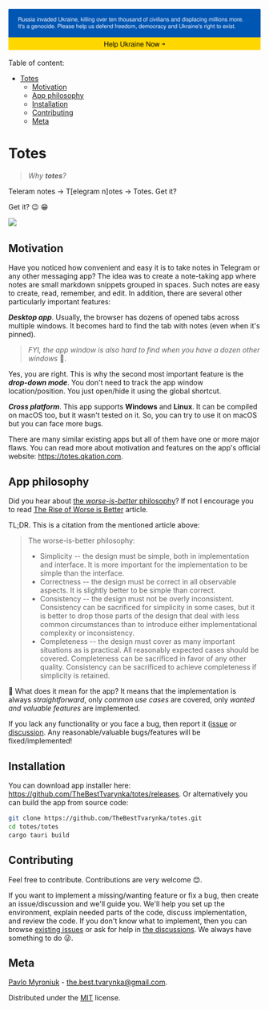 [![Stand With Ukraine](https://raw.githubusercontent.com/vshymanskyy/StandWithUkraine/main/banner2-direct.svg)](https://stand-with-ukraine.pp.ua/)

Table of content:

- [Totes](#totes)
  - [Motivation](#motivation)
  - [App philosophy](#app-philosophy)
  - [Installation](#installation)
  - [Contributing](#contributing)
  - [Meta](#meta)

# Totes

> _Why **totes**?_

Teleram notes -> T[elegram n]otes -> Totes. Get it?

Get it? :wink: :grin:

![](https://totes.qkation.com/imgs/2024-08-03_12-29.png)

## Motivation

Have you noticed how convenient and easy it is to take notes in Telegram or any other messaging app? The idea was to create a note-taking app where notes are small markdown snippets grouped in spaces. Such notes are easy to create, read, remember, and edit. In addition, there are several other particularly important features:

**_Desktop app_**. Usually, the browser has dozens of opened tabs across multiple windows. It becomes hard to find the tab with notes (even when it's pinned).

> _FYI, the app window is also hard to find when you have a dozen other windows_ :raised_eyebrow:.

Yes, you are right. This is why the second most important feature is the **_drop-down mode_**. You don't need to track the app window location/position. You just open/hide it using the global shortcut.

**_Cross platform_**. This app supports **Windows** and **Linux**. It can be compiled on macOS too, but it wasn't tested on it. So, you can try to use it on macOS but you can face more bugs.

There are many similar existing apps but all of them have one or more major flaws. You can read more about motivation and features on the app's official website: https://totes.qkation.com.

## App philosophy

Did you hear about [the _worse-is-better_ philosophy](https://www.dreamsongs.com/RiseOfWorseIsBetter.html)? If not I encourage you to read [The Rise of Worse is Better](https://www.dreamsongs.com/RiseOfWorseIsBetter.html) article.

TL;DR. This is a citation from the mentioned article above:

> The worse-is-better philosophy:
>   - Simplicity -- the design must be simple, both in implementation and interface. It is more important for the implementation to be simple than the interface.
>   - Correctness -- the design must be correct in all observable aspects. It is slightly better to be simple than correct.
>   - Consistency -- the design must not be overly inconsistent. Consistency can be sacrificed for simplicity in some cases, but it is better to drop those parts of the design that deal with less common circumstances than to introduce either implementational complexity or inconsistency.
>   - Completeness -- the design must cover as many important situations as is practical. All reasonably expected cases should be covered. Completeness can be sacrificed in favor of any other quality. Consistency can be sacrificed to achieve completeness if simplicity is retained.

:thinking: What does it mean for the app? It means that the implementation is always _straightforward_, only _common use cases_ are covered, only _wanted and valuable features_ are implemented.

If you lack any functionality or you face a bug, then report it ([issue](https://github.com/TheBestTvarynka/totes/issues/new) or [discussion](https://github.com/TheBestTvarynka/totes/discussions). Any reasonable/valuable bugs/features will be fixed/implemented!

## Installation

You can download app installer here: https://github.com/TheBestTvarynka/totes/releases. Or alternatively you can build the app from source code:

```bash
git clone https://github.com/TheBestTvarynka/totes.git
cd totes/totes
cargo tauri build
```

## Contributing

Feel free to contribute. Contributions are very welcome :blush:.

If you want to implement a missing/wanting feature or fix a bug, then create an issue/discussion and we'll guide you. We'll help you set up the environment, explain needed parts of the code, discuss implementation, and review the code.
If you don't know what to implement, then you can browse [existing issues](https://github.com/TheBestTvarynka/totes/issues?q=sort%3Aupdated-desc+is%3Aissue+is%3Aopen) or ask for help in [the discussions](https://github.com/TheBestTvarynka/totes/discussions). We always have something to do :stuck_out_tongue_winking_eye:.

## Meta

[Pavlo Myroniuk](https://github.com/TheBestTvarynka) - [the.best.tvarynka@gmail.com](mailto:the.best.tvarynka@gmail.com).

Distributed under the [MIT](https://github.com/TheBestTvarynka/crypto-helper/blob/main/LICENSE) license.
